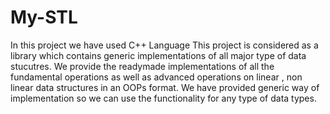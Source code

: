 # My-STL
In this project we have used C++ Language
This project is considered as a library which contains generic implementations of all major type of data stucutres.
We provide the readymade implementations of all the fundamental operations as well as advanced operations on linear , non linear data structures in an OOPs format.
We have provided generic way of implementation so we can use the functionality for any type of data types.

